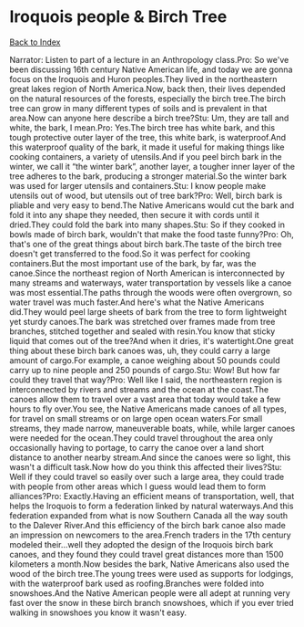 # Iroquois people & Birch Tree
[Back to Index](https://github.com/windows10010/tpoExtractor/blog/master/README.md)

Narrator: Listen to part of a lecture in an Anthropology class.Pro: So we've been discussing 16th century Native American life, and today we are gonna focus on the Iroquois and Huron peoples.They lived in the northeastern great lakes region of North America.Now, back then, their lives depended on the natural resources of the forests, especially the birch tree.The birch tree can grow in many different types of soils and is prevalent in that area.Now can anyone here describe a birch tree?Stu: Um, they are tall and white, the bark, I mean.Pro: Yes.The birch tree has white bark, and this tough protective outer layer of the tree, this white bark, is waterproof.And this waterproof quality of the bark, it made it useful for making things like cooking containers, a variety of utensils.And if you peel birch bark in the winter, we call it “the winter bark”, another layer, a tougher inner layer of the tree adheres to the bark, producing a stronger material.So the winter bark was used for larger utensils and containers.Stu: I know people make utensils out of wood, but utensils out of tree bark?Pro: Well, birch bark is pliable and very easy to bend.The Native Americans would cut the bark and fold it into any shape they needed, then secure it with cords until it dried.They could fold the bark into many shapes.Stu: So if they cooked in bowls made of birch bark, wouldn't that make the food taste funny?Pro: Oh, that's one of the great things about birch bark.The taste of the birch tree doesn't get transferred to the food.So it was perfect for cooking containers.But the most important use of the bark, by far, was the canoe.Since the northeast region of North American is interconnected by many streams and waterways, water transportation by vessels like a canoe was most essential.The paths through the woods were often overgrown, so water travel was much faster.And here's what the Native Americans did.They would peel large sheets of bark from the tree to form lightweight yet sturdy canoes.The bark was stretched over frames made from tree branches, stitched together and sealed with resin.You know that sticky liquid that comes out of the tree?And when it dries, it's watertight.One great thing about these birch bark canoes was, uh, they could carry a large amount of cargo.For example, a canoe weighing about 50 pounds could carry up to nine people and 250 pounds of cargo.Stu: Wow! But how far could they travel that way?Pro: Well like I said, the northeastern region is interconnected by rivers and streams and the ocean at the coast.The canoes allow them to travel over a vast area that today would take a few hours to fly over.You see, the Native Americans made canoes of all types, for travel on small streams or on large open ocean waters.For small streams, they made narrow, maneuverable boats, while, while larger canoes were needed for the ocean.They could travel throughout the area only occasionally having to portage, to carry the canoe over a land short distance to another nearby stream.And since the canoes were so light, this wasn't a difficult task.Now how do you think this affected their lives?Stu: Well if they could travel so easily over such a large area, they could trade with people from other areas which I guess would lead them to form alliances?Pro: Exactly.Having an efficient means of transportation, well, that helps the Iroquois to form a federation linked by natural waterways.And this federation expanded from what is now Southern Canada all the way south to the Dalever River.And this efficiency of the birch bark canoe also made an impression on newcomers to the area.French traders in the 17th century modeled their...well they adopted the design of the Iroquois birch bark canoes, and they found they could travel great distances more than 1500 kilometers a month.Now besides the bark, Native Americans also used the wood of the birch tree.The young trees were used as supports for lodgings, with the waterproof bark used as roofing.Branches were folded into snowshoes.And the Native American people were all adept at running very fast over the snow in these birch branch snowshoes, which if you ever tried walking in snowshoes you know it wasn't easy. 